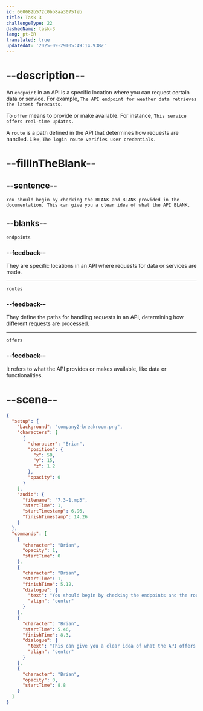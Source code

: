 ```yaml
---
id: 660682b572c0bb8aa3075feb
title: Task 3
challengeType: 22
dashedName: task-3
lang: pt-BR
translated: true
updatedAt: '2025-09-29T05:49:14.938Z'
---
```


<!-- (Audio) Brian: You should begin by checking the endpoints and routes provided in the documentation. This can give you a clear idea of what the API offers. -->

# --description--

An `endpoint` in an API is a specific location where you can request certain data or service. For example, `The API endpoint for weather data retrieves the latest forecasts.` 

 To `offer` means to provide or make available. For instance, `This service offers real-time updates.`

A `route` is a path defined in the API that determines how requests are handled. Like, `The login route verifies user credentials.`

# --fillInTheBlank--

## --sentence--

`You should begin by checking the BLANK and BLANK provided in the documentation. This can give you a clear idea of what the API BLANK.`

## --blanks--

`endpoints`

### --feedback--

They are specific locations in an API where requests for data or services are made.

---

`routes`

### --feedback--

They define the paths for handling requests in an API, determining how different requests are processed.

---

`offers`

### --feedback--

It refers to what the API provides or makes available, like data or functionalities.

# --scene--

```json
{
  "setup": {
    "background": "company2-breakroom.png",
    "characters": [
      {
        "character": "Brian",
        "position": {
          "x": 50,
          "y": 15,
          "z": 1.2
        },
        "opacity": 0
      }
    ],
    "audio": {
      "filename": "7.3-1.mp3",
      "startTime": 1,
      "startTimestamp": 6.96,
      "finishTimestamp": 14.26
    }
  },
  "commands": [
    {
      "character": "Brian",
      "opacity": 1,
      "startTime": 0
    },
    {
      "character": "Brian",
      "startTime": 1,
      "finishTime": 5.12,
      "dialogue": {
        "text": "You should begin by checking the endpoints and the routes provided in the documentation.",
        "align": "center"
      }
    },
    {
      "character": "Brian",
      "startTime": 5.46,
      "finishTime": 8.3,
      "dialogue": {
        "text": "This can give you a clear idea of what the API offers.",
        "align": "center"
      }
    },
    {
      "character": "Brian",
      "opacity": 0,
      "startTime": 8.8
    }
  ]
}
```

